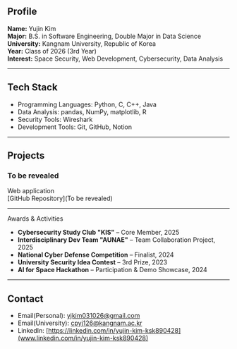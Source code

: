 ## Profile

**Name:** Yujin Kim  
**Major:** B.S. in Software Engineering, Double Major in Data Science  
**University:** Kangnam University, Republic of Korea  
**Year:** Class of 2026 (3rd Year)  
**Interest:** Space Security, Web Development, Cybersecurity, Data Analysis  

---

## Tech Stack

- Programming Languages: Python, C, C++, Java
- Data Analysis: pandas, NumPy, matplotlib, R  
- Security Tools: Wireshark
- Development Tools: Git, GitHub, Notion  

---

## Projects

### To be revealed  
Web application  
[GitHub Repository](To be revealed)

---

Awards & Activities

- **Cybersecurity Study Club "KIS"** – Core Member, 2025  
- **Interdisciplinary Dev Team "AUNAE"** – Team Collaboration Project, 2025  
- **National Cyber Defense Competition** – Finalist, 2024  
- **University Security Idea Contest** – 3rd Prize, 2023  
- **AI for Space Hackathon** – Participation & Demo Showcase, 2024

---

## Contact

- Email(Personal): yjkim031026@gmail.com
- Email(University): cpyj126@kangnam.ac.kr
- LinkedIn: [https://linkedin.com/in/yujin-kim-ksk890428](www.linkedin.com/in/yujin-kim-ksk890428)

